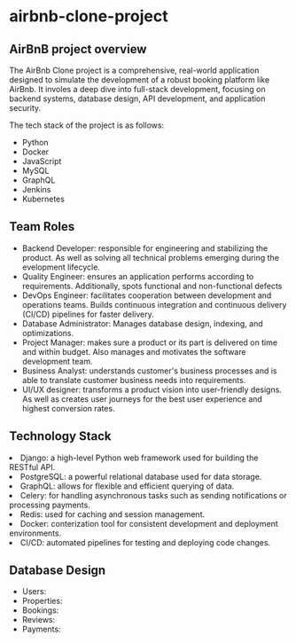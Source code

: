# airbnb-clone-project
<h2>AirBnB project overview</h2>
<p>The AirBnb Clone project is a comprehensive, real-world application designed to simulate the development of a robust booking platform like AirBnb. It involes a deep dive into full-stack development, focusing on backend systems, database design, API development, and application security.</p>
<p>The tech stack of the project is as follows:</p>
<ul>
  <li>Python</li>
  <li>Docker</li>
  <li>JavaScript</li>
  <li>MySQL</li>
  <li>GraphQL</li>
  <li>Jenkins</li>
  <li>Kubernetes</li>
</ul>

<h2>Team Roles</h2>
<ul>
  <li>Backend Developer: responsible for engineering and stabilizing the product. As well as solving all technical problems emerging during the evelopment lifecycle.</li>
  <li>Quality Engineer: ensures an application performs according to requirements. Additionally, spots functional and non-functional defects</li>
  <li>DevOps Engineer: facilitates cooperation between development and operations teams. Builds continuous integration and continuous delivery (CI/CD) pipelines for faster delivery.</li>
  <li>Database Administrator: Manages database design, indexing, and optimizations.</li>
  <li>Project Manager: makes sure a product or its part is delivered on time and within budget. Also manages and motivates the software development team.</li>
  <li>Business Analyst: understands customer's business processes and is able to translate customer business needs into requirements.</li>
  <li>UI/UX designer: transforms a product vision into user-friendly designs. As well as creates user journeys for the best user experience and highest conversion rates.</li>
</ul>

<h2>Technology Stack</h2>
<li>Django: a high-level Python web framework used for building the RESTful API.</li>
<li>PostgreSQL: a powerful relational database used for data storage.</li>
<li>GraphQL: allows for flexible and efficient querying of data.</li>
<li>Celery: for handling asynchronous tasks such as sending notifications or processing payments.</li>
<li>Redis: used for caching and session management.</li>
<li>Docker: conterization tool for consistent development and deployment environments.</li>
<li>CI/CD: automated pipelines for testing and deploying code changes.</li>

<h2>Database Design</h2>
<ul>
  <li>Users: </li>
  <li>Properties:</li>
  <li>Bookings:</li>
  <li>Reviews:</li>
  <li>Payments:</li>
</ul>
